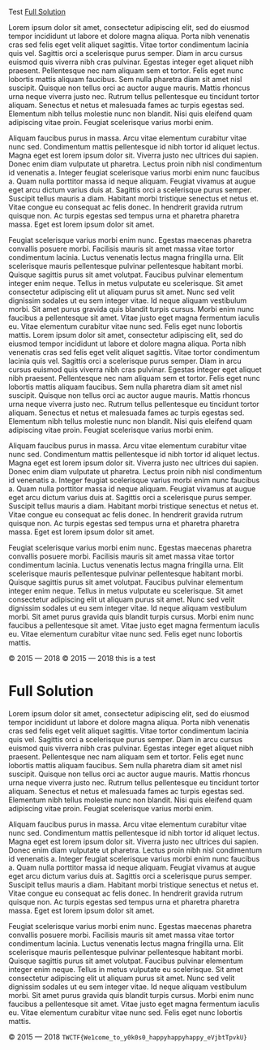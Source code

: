 Test
[Full Solution](#Full-Solution)

Lorem ipsum dolor sit amet, consectetur adipiscing elit, sed do eiusmod tempor incididunt ut labore et dolore magna aliqua. Porta nibh venenatis cras sed felis eget velit aliquet sagittis. Vitae tortor condimentum lacinia quis vel. Sagittis orci a scelerisque purus semper. Diam in arcu cursus euismod quis viverra nibh cras pulvinar. Egestas integer eget aliquet nibh praesent. Pellentesque nec nam aliquam sem et tortor. Felis eget nunc lobortis mattis aliquam faucibus. Sem nulla pharetra diam sit amet nisl suscipit. Quisque non tellus orci ac auctor augue mauris. Mattis rhoncus urna neque viverra justo nec. Rutrum tellus pellentesque eu tincidunt tortor aliquam. Senectus et netus et malesuada fames ac turpis egestas sed. Elementum nibh tellus molestie nunc non blandit. Nisi quis eleifend quam adipiscing vitae proin. Feugiat scelerisque varius morbi enim.

Aliquam faucibus purus in massa. Arcu vitae elementum curabitur vitae nunc sed. Condimentum mattis pellentesque id nibh tortor id aliquet lectus. Magna eget est lorem ipsum dolor sit. Viverra justo nec ultrices dui sapien. Donec enim diam vulputate ut pharetra. Lectus proin nibh nisl condimentum id venenatis a. Integer feugiat scelerisque varius morbi enim nunc faucibus a. Quam nulla porttitor massa id neque aliquam. Feugiat vivamus at augue eget arcu dictum varius duis at. Sagittis orci a scelerisque purus semper. Suscipit tellus mauris a diam. Habitant morbi tristique senectus et netus et. Vitae congue eu consequat ac felis donec. In hendrerit gravida rutrum quisque non. Ac turpis egestas sed tempus urna et pharetra pharetra massa. Eget est lorem ipsum dolor sit amet.

Feugiat scelerisque varius morbi enim nunc. Egestas maecenas pharetra convallis posuere morbi. Facilisis mauris sit amet massa vitae tortor condimentum lacinia. Luctus venenatis lectus magna fringilla urna. Elit scelerisque mauris pellentesque pulvinar pellentesque habitant morbi. Quisque sagittis purus sit amet volutpat. Faucibus pulvinar elementum integer enim neque. Tellus in metus vulputate eu scelerisque. Sit amet consectetur adipiscing elit ut aliquam purus sit amet. Nunc sed velit dignissim sodales ut eu sem integer vitae. Id neque aliquam vestibulum morbi. Sit amet purus gravida quis blandit turpis cursus. Morbi enim nunc faucibus a pellentesque sit amet. Vitae justo eget magna fermentum iaculis eu. Vitae elementum curabitur vitae nunc sed. Felis eget nunc lobortis mattis.
Lorem ipsum dolor sit amet, consectetur adipiscing elit, sed do eiusmod tempor incididunt ut labore et dolore magna aliqua. Porta nibh venenatis cras sed felis eget velit aliquet sagittis. Vitae tortor condimentum lacinia quis vel. Sagittis orci a scelerisque purus semper. Diam in arcu cursus euismod quis viverra nibh cras pulvinar. Egestas integer eget aliquet nibh praesent. Pellentesque nec nam aliquam sem et tortor. Felis eget nunc lobortis mattis aliquam faucibus. Sem nulla pharetra diam sit amet nisl suscipit. Quisque non tellus orci ac auctor augue mauris. Mattis rhoncus urna neque viverra justo nec. Rutrum tellus pellentesque eu tincidunt tortor aliquam. Senectus et netus et malesuada fames ac turpis egestas sed. Elementum nibh tellus molestie nunc non blandit. Nisi quis eleifend quam adipiscing vitae proin. Feugiat scelerisque varius morbi enim.

Aliquam faucibus purus in massa. Arcu vitae elementum curabitur vitae nunc sed. Condimentum mattis pellentesque id nibh tortor id aliquet lectus. Magna eget est lorem ipsum dolor sit. Viverra justo nec ultrices dui sapien. Donec enim diam vulputate ut pharetra. Lectus proin nibh nisl condimentum id venenatis a. Integer feugiat scelerisque varius morbi enim nunc faucibus a. Quam nulla porttitor massa id neque aliquam. Feugiat vivamus at augue eget arcu dictum varius duis at. Sagittis orci a scelerisque purus semper. Suscipit tellus mauris a diam. Habitant morbi tristique senectus et netus et. Vitae congue eu consequat ac felis donec. In hendrerit gravida rutrum quisque non. Ac turpis egestas sed tempus urna et pharetra pharetra massa. Eget est lorem ipsum dolor sit amet.

Feugiat scelerisque varius morbi enim nunc. Egestas maecenas pharetra convallis posuere morbi. Facilisis mauris sit amet massa vitae tortor condimentum lacinia. Luctus venenatis lectus magna fringilla urna. Elit scelerisque mauris pellentesque pulvinar pellentesque habitant morbi. Quisque sagittis purus sit amet volutpat. Faucibus pulvinar elementum integer enim neque. Tellus in metus vulputate eu scelerisque. Sit amet consectetur adipiscing elit ut aliquam purus sit amet. Nunc sed velit dignissim sodales ut eu sem integer vitae. Id neque aliquam vestibulum morbi. Sit amet purus gravida quis blandit turpis cursus. Morbi enim nunc faucibus a pellentesque sit amet. Vitae justo eget magna fermentum iaculis eu. Vitae elementum curabitur vitae nunc sed. Felis eget nunc lobortis mattis.

© 2015 — 2018
© 2015 — 2018
this is a test
# Full Solution

Lorem ipsum dolor sit amet, consectetur adipiscing elit, sed do eiusmod tempor incididunt ut labore et dolore magna aliqua. Porta nibh venenatis cras sed felis eget velit aliquet sagittis. Vitae tortor condimentum lacinia quis vel. Sagittis orci a scelerisque purus semper. Diam in arcu cursus euismod quis viverra nibh cras pulvinar. Egestas integer eget aliquet nibh praesent. Pellentesque nec nam aliquam sem et tortor. Felis eget nunc lobortis mattis aliquam faucibus. Sem nulla pharetra diam sit amet nisl suscipit. Quisque non tellus orci ac auctor augue mauris. Mattis rhoncus urna neque viverra justo nec. Rutrum tellus pellentesque eu tincidunt tortor aliquam. Senectus et netus et malesuada fames ac turpis egestas sed. Elementum nibh tellus molestie nunc non blandit. Nisi quis eleifend quam adipiscing vitae proin. Feugiat scelerisque varius morbi enim.

Aliquam faucibus purus in massa. Arcu vitae elementum curabitur vitae nunc sed. Condimentum mattis pellentesque id nibh tortor id aliquet lectus. Magna eget est lorem ipsum dolor sit. Viverra justo nec ultrices dui sapien. Donec enim diam vulputate ut pharetra. Lectus proin nibh nisl condimentum id venenatis a. Integer feugiat scelerisque varius morbi enim nunc faucibus a. Quam nulla porttitor massa id neque aliquam. Feugiat vivamus at augue eget arcu dictum varius duis at. Sagittis orci a scelerisque purus semper. Suscipit tellus mauris a diam. Habitant morbi tristique senectus et netus et. Vitae congue eu consequat ac felis donec. In hendrerit gravida rutrum quisque non. Ac turpis egestas sed tempus urna et pharetra pharetra massa. Eget est lorem ipsum dolor sit amet.

Feugiat scelerisque varius morbi enim nunc. Egestas maecenas pharetra convallis posuere morbi. Facilisis mauris sit amet massa vitae tortor condimentum lacinia. Luctus venenatis lectus magna fringilla urna. Elit scelerisque mauris pellentesque pulvinar pellentesque habitant morbi. Quisque sagittis purus sit amet volutpat. Faucibus pulvinar elementum integer enim neque. Tellus in metus vulputate eu scelerisque. Sit amet consectetur adipiscing elit ut aliquam purus sit amet. Nunc sed velit dignissim sodales ut eu sem integer vitae. Id neque aliquam vestibulum morbi. Sit amet purus gravida quis blandit turpis cursus. Morbi enim nunc faucibus a pellentesque sit amet. Vitae justo eget magna fermentum iaculis eu. Vitae elementum curabitur vitae nunc sed. Felis eget nunc lobortis mattis.

© 2015 — 2018
`TWCTF{We1come_to_y0k0s0_happyhappyhappy_eVjbtTpvkU}`
